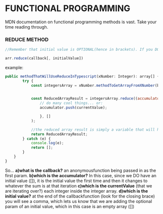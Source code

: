 # FUNCTIONAL PROGRAMMING

MDN documentation on functional programming methods is vast. Take your time reading through.

### REDUCE METHOD

```javascript
//Remember that initial value is OPTIONAL(hence in brackets). If you DO have an initial value just think that the accumulator is LITERALLY the initial value on the first go(switch it in your head and then start adding to the accumulator)

arr.reduce(callback[, initialValue])
```

example:
```javascript
public methodThatWillUseReduceInTypescript(xNumber: Integer): array[] {
        try {
        	const integersArray = xNumber.methodToGetArrayFromXNumber(blah);
            

            const ReducedArrayResult = integersArray.reduce((accumulator: array[], currentValue: integer) => {
                // do many cool things... or:
                accumulator.push(currentValue);

                }, []
            );

            //the reduced array result is simply a variable that will hold the result of the reduce function, so we have to return it since the method is asking us for an array
            return ReducedArrayResult;
        } catch (e) {
            console.log(e);
            return [];
        }
    }
}
```
So...
**a)what is the callback?** an anonymousfunction being passed in as the first param.
**b)which is the accumulator?** In this case, since we DO have an initial value ([]), it is the initial value the first time and then it changes to whatever the sum is at that iteration
**c)which is the currentValue** (that we are iterating over?) each integer inside the integer array.
**d)which is the initial value?** at the end of the callbackfunction (look for the closing brace) you will see a comma, which lets us know that we are adding the optional param of an initial value, which in this case is an empty array ([])
